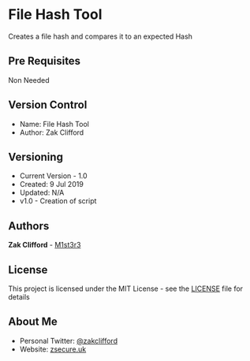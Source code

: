 # File Hash Tool

Creates a file hash and compares it to an expected Hash

## Pre Requisites

Non Needed

## Version Control
- Name: File Hash Tool
- Author: Zak Clifford 


## Versioning

- Current Version - 1.0
- Created: 9 Jul 2019
- Updated: N/A 
- v1.0 - Creation of script

## Authors

**Zak Clifford** - [M1st3r3](https://github.com/M1st3r3)

## License

This project is licensed under the MIT License - see the [LICENSE](LICENSE) file for details

## About Me

- Personal Twitter: [@zakclifford](https://twitter.com/zakclifford)
- Website: [zsecure.uk](https://zsecure.uk/)
